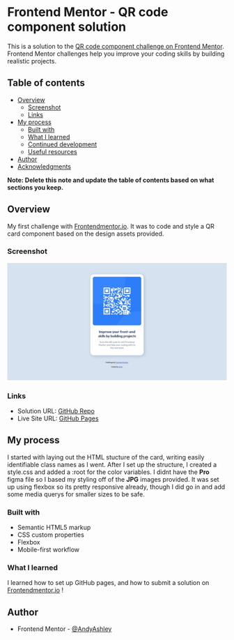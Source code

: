# Frontend Mentor - QR code component solution

This is a solution to the [QR code component challenge on Frontend Mentor](https://www.frontendmentor.io/challenges/qr-code-component-iux_sIO_H). Frontend Mentor challenges help you improve your coding skills by building realistic projects.

## Table of contents

- [Overview](#overview)
  - [Screenshot](#screenshot)
  - [Links](#links)
- [My process](#my-process)
  - [Built with](#built-with)
  - [What I learned](#what-i-learned)
  - [Continued development](#continued-development)
  - [Useful resources](#useful-resources)
- [Author](#author)
- [Acknowledgments](#acknowledgments)

**Note: Delete this note and update the table of contents based on what sections you keep.**

## Overview

My first challenge with [Frontendmentor.io](https://www.frontendmentor.io/challenges). It was to code and style a QR card component based on the design assets provided.

### Screenshot

![](./design/project-screenshot.jpg)

### Links

- Solution URL: [GitHub Repo](https://github.com/AndyAshley/front-end-mentor/tree/qr-challenge)
- Live Site URL: [GitHub Pages](https://andyashley.github.io/front-end-mentor/)

## My process

I started with laying out the HTML stucture of the card, writing easily identifiable class names as I went. After I set up the structure, I created a style.css and added a :root for the color variables. I didnt have the **Pro** figma file so I based my styling off of the **JPG** images provided.
It was set up using flexbox so its pretty responsive already, though I did go in and add some media querys for smaller sizes to be safe.

### Built with

- Semantic HTML5 markup
- CSS custom properties
- Flexbox
- Mobile-first workflow

### What I learned

I learned how to set up GitHub pages, and how to submit a solution on [Frontendmentor.io](https://www.frontendmentor.io/) !

## Author

- Frontend Mentor - [@AndyAshley](https://www.frontendmentor.io/profile/AndyAshley)
